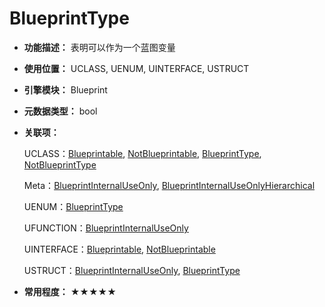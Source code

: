 ﻿# BlueprintType

- **功能描述：** 表明可以作为一个蓝图变量

- **使用位置：** UCLASS, UENUM, UINTERFACE, USTRUCT

- **引擎模块：** Blueprint

- **元数据类型：** bool

- **关联项：**

  UCLASS：[Blueprintable](#Specifier_UCLASS_Blueprint_Blueprintable), [NotBlueprintable](#Specifier_UCLASS_Blueprint_NotBlueprintable), [BlueprintType](#Specifier_UCLASS_Blueprint_BlueprintType), [NotBlueprintType](#Specifier_UCLASS_Blueprint_NotBlueprintType)

  Meta：[BlueprintInternalUseOnly](#Meta_Blueprint_BlueprintInternalUseOnly), [BlueprintInternalUseOnlyHierarchical](#Meta_Blueprint_BlueprintInternalUseOnlyHierarchical)

  UENUM：[BlueprintType](#Specifier_UENUM_BlueprintType)

  UFUNCTION：[BlueprintInternalUseOnly](#Specifier_UFUNCTION_UHT_BlueprintInternalUseOnly)

  UINTERFACE：[Blueprintable](#Specifier_UINTERFACE_Blueprint_Blueprintable), [NotBlueprintable](#Specifier_UINTERFACE_Blueprint_NotBlueprintable)

  USTRUCT：[BlueprintInternalUseOnly](#Specifier_USTRUCT_Blueprint_BlueprintInternalUseOnly), [BlueprintType](#Specifier_USTRUCT_Blueprint_BlueprintType)

- **常用程度：** ★★★★★